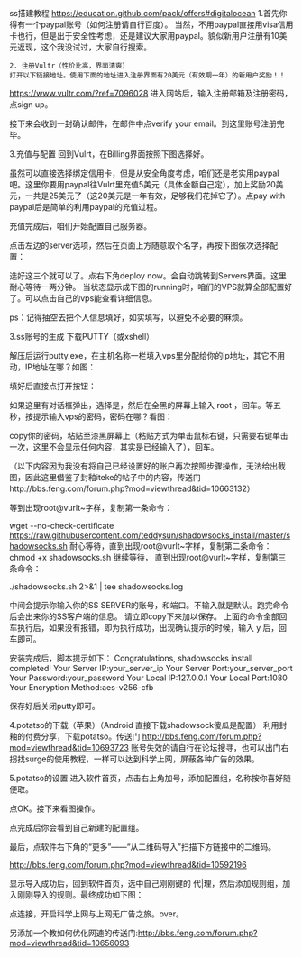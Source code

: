 ss搭建教程
https://education.github.com/pack/offers#digitalocean
1.首先你得有一个paypal账号（如何注册请自行百度）。
       当然，不用paypal直接用visa信用卡也行，但是出于安全性考虑，还是建议大家用paypal。貌似新用户注册有10美元返现，这个我没试过，大家自行搜索。

    2. 注册Vultr（性价比高，界面清爽）
    打开以下链接地址。使用下面的地址进入注册界面有20美元（有效期一年）的新用户奖励！！
  https://www.vultr.com/?ref=7096028
    进入网站后，输入注册邮箱及注册密码，点sign up。



接下来会收到一封确认邮件，在邮件中点verify your email。到这里账号注册完毕。

3.充值与配置
回到Vulrt，在Billing界面按照下图选择好。



虽然可以直接选择绑定信用卡，但是从安全角度考虑，咱们还是老实用paypal吧。这里你要用paypal往Vulrt里充值5美元（具体金额自己定），加上奖励20美元，一共是25美元了（这20美元是一年有效，足够我们花掉它了）。点pay with paypal后是简单的利用paypal的充值过程。

充值完成后，咱们开始配置自己服务器。

点击左边的server选项，然后在页面上方随意取个名字，再按下图依次选择配置：





选好这三个就可以了。点右下角deploy now。会自动跳转到Servers界面。这里耐心等待一两分钟。
当状态显示成下图的running时，咱们的VPS就算全部配置好了。可以点击自己的vps能查看详细信息。



ps：记得抽空去把个人信息填好，如实填写，以避免不必要的麻烦。

3.ss账号的生成
下载PUTTY（或xshell）


解压后运行putty.exe，在主机名称一栏填入vps里分配给你的ip地址，其它不用动，IP地址在哪？如图：



填好后直接点打开按钮：


如果这里有对话框弹出，选择是，然后在全黑的屏幕上输入 root ，回车。等五秒，按提示输入vps的密码，密码在哪？看图：



copy你的密码，粘贴至漆黑屏幕上（粘贴方式为单击鼠标右键，只需要右键单击一次，这里不会显示任何内容，其实是已经输入了），回车。

（以下内容因为我没有将自己已经设置好的账户再次按照步骤操作，无法给出截图，因此这里借鉴了封釉iteke的帖子中的内容，传送门http://bbs.feng.com/forum.php?mod=viewthread&tid=10663132）

等到出现root@vurlt~字样，复制第一条命令：


wget --no-check-certificate https://raw.githubusercontent.com/teddysun/shadowsocks_install/master/shadowsocks.sh
耐心等待，直到出现root@vurlt~字样，复制第二条命令：
chmod +x shadowsocks.sh
继续等待，
直到出现root@vurlt~字样，复制第三条命令：

./shadowsocks.sh 2>&1 | tee shadowsocks.log

中间会提示你输入你的SS SERVER的账号，和端口。不输入就是默认。跑完命令后会出来你的SS客户端的信息。
请立即copy下来加以保存。
上面的命令全部回车执行后，如果没有报错，即为执行成功，出现确认提示的时候，输入 y 后，回车即可。

安装完成后，脚本提示如下：
Congratulations, shadowsocks install completed!
Your Server IP:your_server_ip
Your Server Port:your_server_port
Your Password:your_password
Your Local IP:127.0.0.1
Your Local Port:1080
Your Encryption Method:aes-v256-cfb

保存好后关闭putty即可。

4.potatso的下载（苹果）（Android 直接下载shadowsock傻瓜是配置）
利用封釉的付费分享，下载potatso。传送门 http://bbs.feng.com/forum.php?mod=viewthread&tid=10693723
账号失效的请自行在论坛搜寻，也可以出门右拐找surge的使用教程，一样可以达到科学上网，屏蔽各种广告的效果。

5.potatso的设置
进入软件首页，点击右上角加号，添加配置组，名称按你喜好随便取。


点OK。接下来看图操作。





点完成后你会看到自己新建的配置组。



最后，点软件右下角的“更多”——“从二维码导入”扫描下方链接中的二维码。

http://bbs.feng.com/forum.php?mod=viewthread&tid=10592196


显示导入成功后，回到软件首页，选中自己刚刚键的 代|理，然后添加规则组，加入刚刚导入的规则。最终成功如下图：



点连接，开启科学上网与上网无广告之旅。over。

另添加一个教如何优化网速的传送门:http://bbs.feng.com/forum.php?mod=viewthread&tid=10656093
